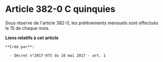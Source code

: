 # Article 382-0 C quinquies

Sous réserve de l'article 382-0, les prélèvements mensuels sont effectués le 15 de chaque mois.

**Liens relatifs à cet article**

	**Créé par**:

	  - Décret n°2017-975 du 10 mai 2017 - art. 1
